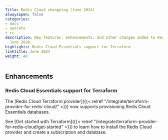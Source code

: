 ```yaml
---
Title: Redis Cloud changelog (June 2024)
alwaysopen: false
categories:
- docs
- operate
- rc
description: New features, enhancements, and other changes added to Redis Cloud during
  June 2024.
highlights: Redis Cloud Essentials support for Terraform
linktitle: June 2024
weight: 48
---
```


## Enhancements

### Redis Cloud Essentials support for Terraform

The [Redis Cloud Terraform provider]({{< relref "/integrate/terraform-provider-for-redis-cloud/" >}}) now supports provisioning Redis Cloud Essentials databases.

See [Get started with Terraform]({{< relref "/integrate/terraform-provider-for-redis-cloud/get-started" >}}) to learn how to install the Redis Cloud provider and create a subscription and database.